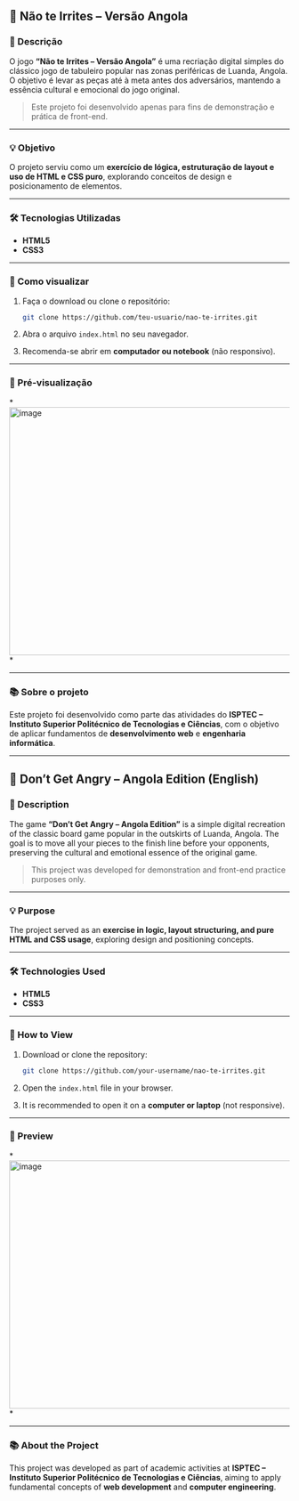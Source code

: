 
## 🎲 Não te Irrites – Versão Angola

### 📖 Descrição

O jogo **“Não te Irrites – Versão Angola”** é uma recriação digital simples do clássico jogo de tabuleiro popular nas zonas periféricas de Luanda, Angola.
O objetivo é levar as peças até à meta antes dos adversários, mantendo a essência cultural e emocional do jogo original.

> Este projeto foi desenvolvido apenas para fins de demonstração e prática de front-end.

---

### 💡 Objetivo

O projeto serviu como um **exercício de lógica, estruturação de layout e uso de HTML e CSS puro**, explorando conceitos de design e posicionamento de elementos.

---

### 🛠️ Tecnologias Utilizadas

* **HTML5**
* **CSS3**

---

### 🚀 Como visualizar

1. Faça o download ou clone o repositório:

   ```bash
   git clone https://github.com/teu-usuario/nao-te-irrites.git
   ```
2. Abra o arquivo `index.html` no seu navegador.
3. Recomenda-se abrir em **computador ou notebook** (não responsivo).

---

### 📸 Pré-visualização

*<img width="800" height="446" alt="image" src="https://github.com/user-attachments/assets/8494f900-1307-42a5-be52-157691c726b5" />
*

---

### 📚 Sobre o projeto

Este projeto foi desenvolvido como parte das atividades do **ISPTEC – Instituto Superior Politécnico de Tecnologias e Ciências**, com o objetivo de aplicar fundamentos de **desenvolvimento web** e **engenharia informática**.


---------------------------------------------------------------------------------------------------


## 🎲 Don’t Get Angry – Angola Edition (English)

### 📖 Description

The game **“Don’t Get Angry – Angola Edition”** is a simple digital recreation of the classic board game popular in the outskirts of Luanda, Angola.
The goal is to move all your pieces to the finish line before your opponents, preserving the cultural and emotional essence of the original game.

> This project was developed for demonstration and front-end practice purposes only.

---

### 💡 Purpose

The project served as an **exercise in logic, layout structuring, and pure HTML and CSS usage**, exploring design and positioning concepts.

---

### 🛠️ Technologies Used

* **HTML5**
* **CSS3**

---

### 🚀 How to View

1. Download or clone the repository:

   ```bash
   git clone https://github.com/your-username/nao-te-irrites.git
   ```
2. Open the `index.html` file in your browser.
3. It is recommended to open it on a **computer or laptop** (not responsive).

---

### 📸 Preview

*<img width="800" height="446" alt="image" src="https://github.com/user-attachments/assets/0baa4f89-53f1-4e20-a807-e67db4f3209f" />
*

---

### 📚 About the Project

This project was developed as part of academic activities at **ISPTEC – Instituto Superior Politécnico de Tecnologias e Ciências**, aiming to apply fundamental concepts of **web development** and **computer engineering**.

